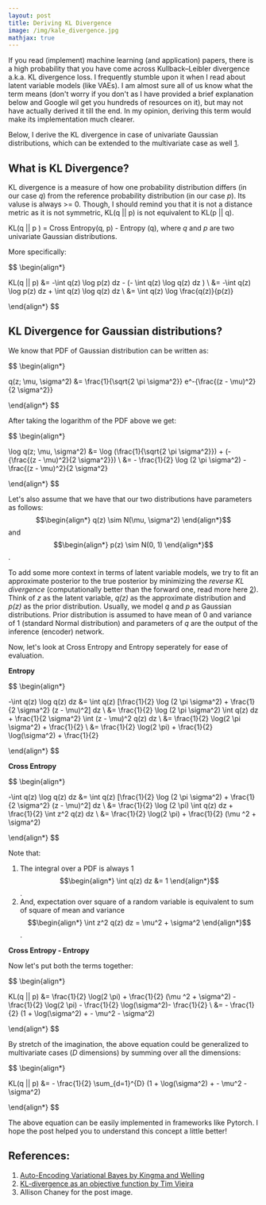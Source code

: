```yaml
---
layout: post
title: Deriving KL Divergence
image: /img/kale_divergence.jpg
mathjax: true
---
```


If you read (implement) machine learning (and application) papers, there is a high probability that you have come across Kullback–Leibler divergence a.k.a. KL divergence loss. I frequently stumble upon it when I read about latent variable models (like VAEs). I am almost sure all of us know what the term means (don't worry if you don't as I have provided a brief explanation below and Google wil get you hundreds of resources on it), but may not have actually derived it till the end. In my opinion, deriving this term would make its implementation much clearer. 

Below, I derive the KL divergence in case of univariate Gaussian distributions, which can be extended to the multivariate case as well [1](#references).

## What is KL Divergence?

KL divergence is a measure of how one probability distribution differs (in our case _q_) from the reference probability distribution (in our case _p_). Its valuse is always >= 0. Though, I should remind you that it is not a distance metric as it is not symmetric, KL(q \|\| p) is not equivalent to KL(p \|\| q). 

KL(q \|\| p ) = Cross Entropy(q, p) - Entropy (q), where _q_ and _p_ are two univariate Gaussian distributions.

More specifically:

$$
\begin{align*}

KL(q || p) &= -\int q(z) \log p(z) dz - (- \int q(z) \log q(z) dz ) \\
&= -\int q(z) \log p(z) dz + \int q(z) \log q(z) dz \\
&= \int q(z) \log \frac{q(z)}{p(z)}

\end{align*}
$$

## KL Divergence for Gaussian distributions?

We know that PDF of Gaussian distribution can be written as:

$$
\begin{align*}

q(z; \mu, \sigma^2) &= \frac{1}{\sqrt{2 \pi \sigma^2}} e^-{\frac{(z - \mu)^2}{2 \sigma^2}}

\end{align*}
$$

After taking the logarithm of the PDF above we get:

$$
\begin{align*}

\log q(z; \mu, \sigma^2) &= \log (\frac{1}{\sqrt{2 \pi \sigma^2}}) + (-{\frac{(z - \mu)^2}{2 \sigma^2}}) \\
&= - \frac{1}{2} \log (2 \pi \sigma^2) - \frac{(z - \mu)^2}{2 \sigma^2}

\end{align*}
$$

Let's also assume that we have that our two distributions have parameters as follows:
$$\begin{align*} q(z) \sim N(\mu, \sigma^2) \end{align*}$$ and $$\begin{align*} p(z) \sim N(0, 1) \end{align*}$$. 

To add some more context in terms of latent variable models, we try to fit an approximate posterior to the true posterior by minimizing the *reverse KL divergence* (computationally better than the forward one, read more here [2](#references)). Think of _z_ as the latent variable, _q(z)_ as the approximate distribution and _p(z)_ as the prior distribution. Usually, we model _q_ and _p_ as Gaussian distributions. Prior distribution is assumed to have mean of 0 and variance of 1 (standard Normal distribution) and parameters of _q_ are the output of the inference (encoder) network.

Now, let's look at Cross Entropy and Entropy seperately for ease of evaluation. 

**Entropy**

$$
\begin{align*}

-\int q(z) \log q(z) dz &= \int q(z) [\frac{1}{2} \log (2 \pi \sigma^2) + \frac{1}{2 \sigma^2} (z - \mu)^2] dz \\
&= \frac{1}{2} \log (2 \pi \sigma^2) \int q(z) dz + \frac{1}{2 \sigma^2} \int (z - \mu)^2 q(z) dz \\
&= \frac{1}{2} \log(2 \pi \sigma^2) + \frac{1}{2} \\
&= \frac{1}{2} \log(2 \pi) + \frac{1}{2} \log(\sigma^2) + \frac{1}{2}

\end{align*}
$$

**Cross Entropy**

$$
\begin{align*}

-\int q(z) \log q(z) dz &= \int q(z) [\frac{1}{2} \log (2 \pi \sigma^2) + \frac{1}{2 \sigma^2} (z - \mu)^2] dz \\
&= \frac{1}{2} \log (2 \pi) \int q(z) dz + \frac{1}{2} \int z^2 q(z) dz \\
&= \frac{1}{2} \log(2 \pi) + \frac{1}{2} (\mu ^2 + \sigma^2)

\end{align*}
$$

Note that:
1. The integral over a PDF is always 1 $$\begin{align*} \int q(z) dz &= 1 \end{align*}$$.
2. And, expectation over square of a random variable is equivalent to sum of square of mean and variance $$\begin{align*} \int z^2 q(z) dz = \mu^2 + \sigma^2 \end{align*}$$.

**Cross Entropy - Entropy**

Now let's put both the terms together:

$$
\begin{align*}

KL(q || p) &= \frac{1}{2} \log(2 \pi) + \frac{1}{2} (\mu ^2 + \sigma^2) - \frac{1}{2} \log(2 \pi) - \frac{1}{2} \log(\sigma^2)- \frac{1}{2} \\
&= - \frac{1}{2} (1 + \log(\sigma^2) + - \mu^2 - \sigma^2)

\end{align*}
$$

By stretch of the imagination, the above equation could be generalized to multivariate cases (_D_ dimensions) by summing over all the dimensions:

$$
\begin{align*}

KL(q || p) &= - \frac{1}{2} \sum_{d=1}^{D} (1 + \log(\sigma^2) + - \mu^2 - \sigma^2)

\end{align*}
$$

The above equation can be easily implemented in frameworks like Pytorch. I hope the post helped you to understand this concept a little better!

## References:

1. [Auto-Encoding Variational Bayes by Kingma and Welling](https://arxiv.org/abs/1312.6114)
2. [KL-divergence as an objective function by Tim Vieira](https://timvieira.github.io/blog/post/2014/10/06/kl-divergence-as-an-objective-function/)
3. Allison Chaney for the post image.
